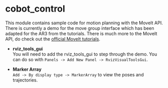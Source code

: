 # cobot_control
This module contains sample code for motion planning with the MoveIt API. There is currently a demo for the move group interface which has been adapted for the AR3 from the tutorials. There is much more to the MoveIt API, do check out the [official MoveIt tutorials](https://ros-planning.github.io/moveit_tutorials/index.html).


* **rviz_tools_gui**  
  You will need to add the rviz_tools_gui to step through the demo. You can do so with `Panels -> Add New Panel -> RvizVisualToolsGui`.

* **Marker Array**  
  `Add -> By display type -> MarkerArray` to view the poses and trajectories.

